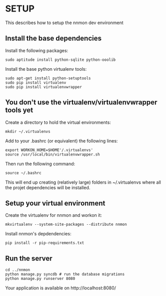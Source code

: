 SETUP
=====

This describes how to setup the nnmon dev environment

Install the base dependencies
-----------------------------

Install the following packages:

    sudo aptitude install python-sqlite python-ooolib

Install the base python virtualenv tools:

    sudo apt-get install python-setuptools
    sudo pip install virtualenv
    sudo pip install virtualenvwrapper


You don't use the virtualenv/virtualenvwrapper tools yet
--------------------------------------------------------

Create a directory to hold the virtual environments:

    mkdir ~/.virtualenvs

Add to your .bashrc (or equivalent) the following lines:

    export WORKON_HOME=$HOME'/.virtualenvs'
    source /usr/local/bin/virtualenvwrapper.sh

Then run the following command:

    source ~/.bashrc

This will end up creating (relatively large) folders in ~/.virtualenvs
where all the projet dependencies will be installed.


Setup your virtual environment
-----------------------------

Create the virtualenv for nnmon and workon it:

    mkvirtualenv --system-site-packages --distribute nnmon

Install nnmon's depdendencies:

    pip install -r pip-requirements.txt


Run the server
--------------

    cd ../nnmon
    python manage.py syncdb # run the database migrations
    python manage.py runserver 8080

Your application is available on http://localhost:8080/

